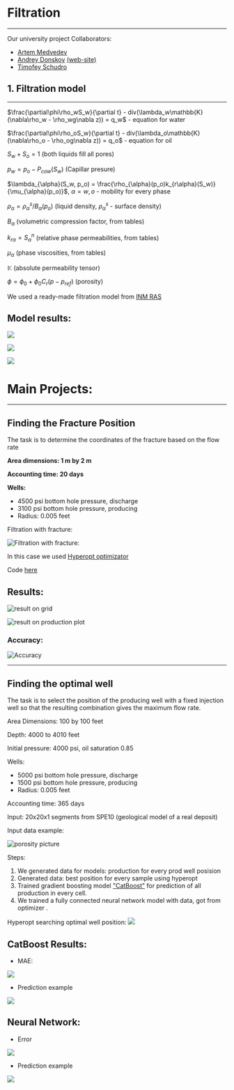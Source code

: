 # Filtration
________________
Our university project
Collaborators: 
- [Artem Medvedev](https://github.com/artiebears13)
- [Andrey Donskoy](https://github.com/Donskoy-Andrey) [(web-site)](https://www.donskow.com/)
- [Timofey Schudro](https://github.com/TeeMan508)

## 1. Filtration model
_________

$\frac{\partial\phi\rho_wS_w}{\partial t} - div(\lambda_w\mathbb{K}(\nabla\rho_w - \rho_wg\nabla z)) = q_w$ - equation for water

$\frac{\partial\phi\rho_oS_w}{\partial t} - div(\lambda_o\mathbb{K}(\nabla\rho_o - \rho_og\nabla z)) = q_o$ - equation for oil

$S_w + S_o = 1$ (both liquids fill all pores)

$p_w = p_o - P_{cow}(S_w)$ (Capillar presure)

$\lambda_{\alpha}(S_w, p_o) = \frac{\rho_{\alpha}(p_o)k_{r\alpha}(S_w)}{\mu_{\alpha}(p_o)}$, $\alpha=w, o$ - mobility for every phase

$\rho_{\alpha} = \rho_{\alpha}^s/B_{\alpha}(p_o)$ (liquid density, $\rho_{\alpha}^s$ - surface density)

$B_{\alpha}$ (volumetric compression factor, from tables)

$k_{r\alpha} = S_{\alpha}^n$ (relative phase permeabilities, from tables)

$\mu_{\alpha}$ (phase viscosities, from tables)

$\mathbb{K}$ (absolute permeability tensor)

$\phi = \phi_0 + \phi_0C_r(p - p_{ref})$ (porosity)

We used a ready-made filtration model from [INM RAS](https://www.inm.ras.ru/en/)

## Model results:

![](./media/filtration2d_grid.gif)

![](./media/filtration_saturation.gif)

![](./media/filtration3d.gif)

# Main Projects:
_____
## Finding the Fracture Position

The task is to determine the coordinates of the fracture based on the flow rate

**Area dimensions: 1 m by 2 m**

**Accounting time: 20 days**

**Wells:**
- 4500 psi bottom hole pressure, discharge
- 3100 psi bottom hole pressure, producing
- Radius: 0.005 feet

Filtration with fracture:

![Filtration with fracture:](./media/frac_filter.gif)

In this case we used [Hyperopt optimizator](http://hyperopt.github.io/hyperopt/)

Code [here](./Fracture/frac_main)

## Results:

![result on grid](./media/frac_optimizer_grid.gif)

![result on production plot](./media/frac_optimizer_production.gif)

### Accuracy:

![Accuracy](./media/frac_accuracy.png)

_____

## Finding the optimal well

The task is to select the position of the producing well with a fixed injection well so that the resulting combination gives the maximum flow rate.

Area Dimensions: 100 by 100 feet

Depth: 4000 to 4010 feet

Initial pressure: 4000 psi, oil saturation 0.85

Wells:
- 5000 psi bottom hole pressure, discharge
- 1500 psi bottom hole pressure, producing
- Radius: 0.005 feet

Accounting time: 365 days

Input: 20x20x1 segments from SPE10
(geological model of a real deposit)

Input data example:

![porosity picture](./media/porosity.png)

Steps:

1. We generated data for models: production for every prod well posision
2. Generated data: best position for every sample using hyperopt
3. Trained gradient boosting model ["CatBoost"](https://catboost.ai/) for prediction of all production in every cell.
4. We trained a fully connected neural network model with data, got from optimizer .

Hyperopt searching optimal well position:
![](./media/hyperopt_wells.gif)

## CatBoost Results:
- MAE: 

![](./media/mae.png)

- Prediction example

![](./media/vatboost_pred.png)

## Neural Network:

- Error

![](./media/nn_error.png)

- Prediction example

![](./media/nn_pred.png)




